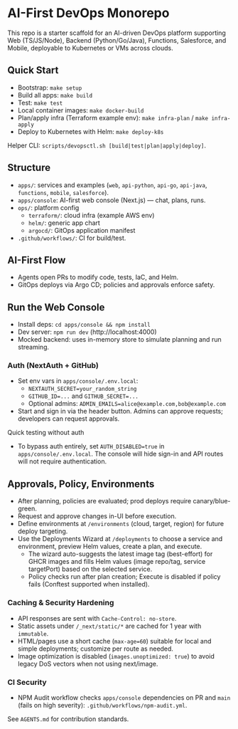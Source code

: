 # AI-First DevOps Monorepo

This repo is a starter scaffold for an AI-driven DevOps platform supporting Web (TS/JS/Node), Backend (Python/Go/Java), Functions, Salesforce, and Mobile, deployable to Kubernetes or VMs across clouds.

## Quick Start
- Bootstrap: `make setup`
- Build all apps: `make build`
- Test: `make test`
- Local container images: `make docker-build`
- Plan/apply infra (Terraform example env): `make infra-plan` / `make infra-apply`
- Deploy to Kubernetes with Helm: `make deploy-k8s`

Helper CLI: `scripts/devopsctl.sh [build|test|plan|apply|deploy]`.

## Structure
- `apps/`: services and examples (`web`, `api-python`, `api-go`, `api-java`, `functions`, `mobile`, `salesforce`).
- `apps/console`: AI-first web console (Next.js) — chat, plans, runs.
- `ops/`: platform config
  - `terraform/`: cloud infra (example AWS env)
  - `helm/`: generic app chart
  - `argocd/`: GitOps application manifest
- `.github/workflows/`: CI for build/test.

## AI-First Flow
- Agents open PRs to modify code, tests, IaC, and Helm.
- GitOps deploys via Argo CD; policies and approvals enforce safety.

## Run the Web Console
- Install deps: `cd apps/console && npm install`
- Dev server: `npm run dev` (http://localhost:4000)
- Mocked backend: uses in-memory store to simulate planning and run streaming.

### Auth (NextAuth + GitHub)
- Set env vars in `apps/console/.env.local`:
  - `NEXTAUTH_SECRET=your_random_string`
  - `GITHUB_ID=...` and `GITHUB_SECRET=...`
  - Optional admins: `ADMIN_EMAILS=alice@example.com,bob@example.com`
- Start and sign in via the header button. Admins can approve requests; developers can request approvals.

Quick testing without auth
- To bypass auth entirely, set `AUTH_DISABLED=true` in `apps/console/.env.local`. The console will hide sign-in and API routes will not require authentication.

## Approvals, Policy, Environments
- After planning, policies are evaluated; prod deploys require canary/blue-green.
- Request and approve changes in-UI before execution.
- Define environments at `/environments` (cloud, target, region) for future deploy targeting.
- Use the Deployments Wizard at `/deployments` to choose a service and environment, preview Helm values, create a plan, and execute.
  - The wizard auto-suggests the latest image tag (best-effort) for GHCR images and fills Helm values (image repo/tag, service targetPort) based on the selected service.
  - Policy checks run after plan creation; Execute is disabled if policy fails (Conftest supported when installed).

### Caching & Security Hardening
- API responses are sent with `Cache-Control: no-store`.
- Static assets under `/_next/static/*` are cached for 1 year with `immutable`.
- HTML/pages use a short cache (`max-age=60`) suitable for local and simple deployments; customize per route as needed.
- Image optimization is disabled (`images.unoptimized: true`) to avoid legacy DoS vectors when not using next/image.

### CI Security
- NPM Audit workflow checks `apps/console` dependencies on PR and `main` (fails on high severity): `.github/workflows/npm-audit.yml`.

See `AGENTS.md` for contribution standards.
